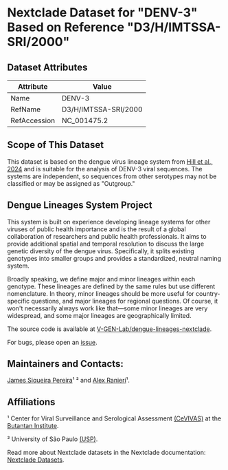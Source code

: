 # Nextclade Dataset for "DENV-3" Based on Reference "D3/H/IMTSSA-SRI/2000"

## Dataset Attributes

| Attribute            | Value                                    |
| -------------------- | ---------------------------------------- |
| Name                 | DENV-3                                   |
| RefName              | D3/H/IMTSSA-SRI/2000                     |
| RefAccession         | NC_001475.2                              |

## Scope of This Dataset

This dataset is based on the dengue virus lineage system from [Hill et al., 2024](https://doi.org/10.1101/2024.05.16.24307504) and is suitable for the analysis of DENV-3 viral sequences. The systems are independent, so sequences from other serotypes may not be classified or may be assigned as "Outgroup."

## Dengue Lineages System Project

This system is built on experience developing lineage systems for other viruses of public health importance and is the result of a global collaboration of researchers and public health professionals. It aims to provide additional spatial and temporal resolution to discuss the large genetic diversity of the dengue virus. Specifically, it splits existing genotypes into smaller groups and provides a standardized, neutral naming system.

Broadly speaking, we define major and minor lineages within each genotype. These lineages are defined by the same rules but use different nomenclature. In theory, minor lineages should be more useful for country-specific questions, and major lineages for regional questions. Of course, it won't necessarily always work like that—some minor lineages are very widespread, and some major lineages are geographically limited.

The source code is available at [V-GEN-Lab/dengue-lineages-nextclade](https://github.com/V-GEN-Lab/dengue-lineages-nextclade).

For bugs, please open an [issue](https://github.com/V-GEN-Lab/dengue-lineages-nextclade/issues).

## Maintainers and Contacts:

[James Siqueira Pereira](https://github.com/jamessiqueirap)¹ ² and [Alex Ranieri](https://github.com/alex-ranieri)¹.

## Affiliations

¹ Center for Viral Surveillance and Serological Assessment [(CeVIVAS)](https://bv.fapesp.br/en/auxilios/110575/continuous-improvement-of-vaccines-center-for-viral-surveillance-and-serological-assessment-cevivas/) at the [Butantan Institute](https://en.butantan.gov.br/).

² University of São Paulo [(USP)](https://www5.usp.br/english/institutional/).

Read more about Nextclade datasets in the Nextclade documentation: [Nextclade Datasets](https://docs.nextstrain.org/projects/nextclade/en/stable/user/datasets.html).